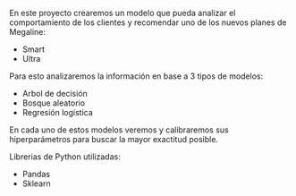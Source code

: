 En este proyecto crearemos un modelo que pueda analizar el comportamiento de los clientes y recomendar uno de los nuevos planes de Megaline:
- Smart
- Ultra

Para esto analizaremos la información en base a 3 tipos de modelos:
- Arbol de decisión
- Bosque aleatorio
- Regresión logística

En cada uno de estos modelos veremos y calibraremos sus hiperparámetros para buscar la mayor exactitud posible.

Librerias de Python utilizadas:
- Pandas
- Sklearn

